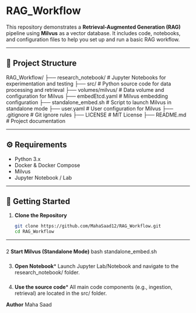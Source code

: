 # RAG_Workflow
This repository demonstrates a **Retrieval-Augmented Generation (RAG)** pipeline using **Milvus** as a vector database. It includes code, notebooks, and configuration files to help you set up and run a basic RAG workflow.

---

## 📁 Project Structure
RAG_Workflow/
├── research_notebook/       # Jupyter Notebooks for experimentation and testing
├── src/                     # Python source code for data processing and retrieval
├── volumes/milvus/          # Data volume and configuration for Milvus
├── embedEtcd.yaml           # Milvus embedding configuration
├── standalone_embed.sh      # Script to launch Milvus in standalone mode
├── user.yaml                # User configuration for Milvus
├── .gitignore               # Git ignore rules
├── LICENSE                  # MIT License
├── README.md                # Project documentation


---

## ⚙️ Requirements

- Python 3.x
- Docker & Docker Compose
- Milvus
- Jupyter Notebook / Lab

---

## 🚀 Getting Started

1. **Clone the Repository**
   ```bash
   git clone https://github.com/MahaSaad12/RAG_Workflow.git
   cd RAG_Workflow

-----

###
2 **Start Milvus (Standalone Mode)**
bash standalone_embed.sh

###
3. **Open Notebook***
   Launch Jupyter Lab/Notebook and navigate to the research_notebook/ folder.
###   
4. **Use the source code***
All main code components (e.g., ingestion, retrieval) are located in the src/ folder.



**Author**
Maha Saad
